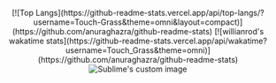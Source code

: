 <p align="center">
[![Top Langs](https://github-readme-stats.vercel.app/api/top-langs/?username=Touch-Grass&theme=omni&layout=compact)](https://github.com/anuraghazra/github-readme-stats)
[![willianrod's wakatime stats](https://github-readme-stats.vercel.app/api/wakatime?username=Touch_Grass&theme=omni)](https://github.com/anuraghazra/github-readme-stats)
  <img src="https://github.com/waldyr/Sublime-Installer/blob/master/sublime_text.png?raw=true" alt="Sublime's custom image"/>
</p>
